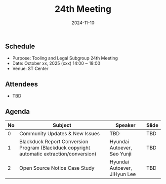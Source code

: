 ﻿---
title: "24th Meeting"
linkTitle: "24th Meeting"
weight: 7
date: 2024-11-10
type: docs
description: Tooling & Legal Subgroup 24th Meeting
---

## Schedule
* Purpose: Tooling and Legal Subgroup 24th Meeting
* Date: October xx, 2025 (xxx) 14:00 ~ 18:00
* Venue: ST Center

## Attendees
* TBD

## Agenda
| No | Subject           | Speaker | Slide |
|----|-----------------|------|------|
| 0  | Community Updates & New Issues | TBD | TBD |
| 1  | Blackduck Report Conversion Program (Blackduck copyright automatic extraction/conversion) | Hyundai Autoever, Seo Yunji | TBD |
| 2  | Open Source Notice Case Study | Hyundai Autoever, JiHyun Lee | TBD |

<!--

## Attendees

## Meeting Minutes

## Photo Gallery

<div ><span class="image fit">
</span></div> -->